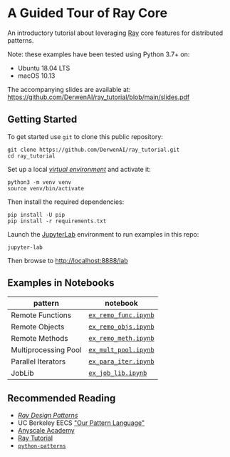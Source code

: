 # A Guided Tour of Ray Core

An introductory tutorial about leveraging [Ray](https://docs.ray.io/en/master/)
core features for distributed patterns.

Note: these examples have been tested using Python 3.7+ on:
  * Ubuntu 18.04 LTS
  * macOS 10.13

The accompanying slides are available at:
<https://github.com/DerwenAI/ray_tutorial/blob/main/slides.pdf>


## Getting Started

To get started use `git` to clone this public repository:
```
git clone https://github.com/DerwenAI/ray_tutorial.git
cd ray_tutorial
```

Set up a local [*virtual environment*](https://docs.python.org/3/library/venv.html) 
and activate it:
```
python3 -m venv venv
source venv/bin/activate
```

Then install the required dependencies:
```
pip install -U pip
pip install -r requirements.txt
```

Launch the [JupyterLab](https://jupyterlab.readthedocs.io/) environment
to run examples in this repo:
```
jupyter-lab
```

Then browse to <http://localhost:8888/lab>


## Examples in Notebooks

| pattern | notebook |
| ------- | -------- |
| Remote Functions | [`ex_remo_func.ipynb`](https://github.com/DerwenAI/ray_tutorial/blob/main/ex_remo_func.ipynb) |
| Remote Objects | [`ex_remo_objs.ipynb`](https://github.com/DerwenAI/ray_tutorial/blob/main/ex_remo_objs.ipynb) |
| Remote Methods | [`ex_remo_meth.ipynb`](https://github.com/DerwenAI/ray_tutorial/blob/main/ex_remo_meth.ipynb) |
| Multiprocessing Pool | [`ex_mult_pool.ipynb`](https://github.com/DerwenAI/ray_tutorial/blob/main/ex_mult_pool.ipynb) |
| Parallel Iterators | [`ex_para_iter.ipynb`](https://github.com/DerwenAI/ray_tutorial/blob/main/ex_para_iter.ipynb) |
| JobLib | [`ex_job_lib.ipynb`](https://github.com/DerwenAI/ray_tutorial/blob/main/ex_job_lib.ipynb) |


## Recommended Reading

  * [*Ray Design Patterns*](https://docs.google.com/document/d/167rnnDFIVRhHhK4mznEIemOtj63IOhtIPvSYaPgI4Fg/edit#heading=h.crt5flperkq3)
  * UC Berkeley EECS ["Our Pattern Language"](https://patterns.eecs.berkeley.edu/)
  * [Anyscale Academy](https://github.com/anyscale/academy)
  * [Ray Tutorial](https://github.com/ray-project/tutorial)
  * [`python-patterns`](https://github.com/faif/python-patterns)
